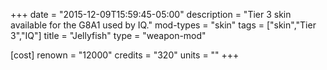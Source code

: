 +++
date = "2015-12-09T15:59:45-05:00"
description = "Tier 3 skin available for the G8A1 used by IQ."
mod-types = "skin"
tags = ["skin","Tier 3","IQ"]
title = "Jellyfish"
type = "weapon-mod"

[cost]
  renown = "12000"
  credits = "320"
  units = ""
+++
